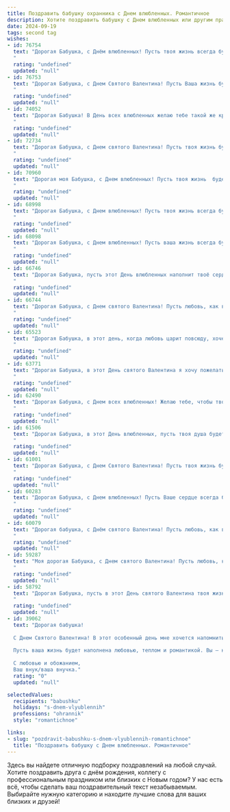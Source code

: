 ```yaml
---
title: Поздравить бабушку охранника с Днем влюбленных. Романтичное
description: Хотите поздравить бабушку с Днем влюбленных или другим праздником? Наш ИИ создаст незабываемое поздравление, а вы обязательно выделитесь среди других.  
date: 2024-09-19
tags: second tag
wishes:
- id: 76754
  text: "Дорогая Бабушка, с Днём влюбленных! Пусть твоя жизнь всегда будет полна любви, тепла и заботы, как твой пост у проходной! Твой внук (внучка) всегда будет твоим верным и любящим охранником, защищая тебя от всех невзгод.
  "
  rating: "undefined"
  updated: "null"
- id: 76753
  text: "Дорогая Бабушка, с Днем Святого Валентина! Пусть Ваша жизнь будет наполнена любовью, теплом и заботой, как та, которую Вы дарите нам. Счастья Вам и долгих лет!
  "
  rating: "undefined"
  updated: "null"
- id: 74052
  text: "Дорогая Бабушка! В День всех влюбленных желаю тебе такой же крепкой и нежной любви, как та, что ты даришь нам всю свою жизнь. Ты – наш самый верный охранник, и пусть твоя душа всегда будет окружена теплом и заботой!
  "
  rating: "undefined"
  updated: "null"
- id: 72734
  text: "Дорогая Бабушка, с Днем святого Валентина! Пусть твоя жизнь будет полна любви, заботы и нежности, как яркая роза в цветущем саду. Спасибо за твою храбрость и верность, ты – настоящий охранник нашего счастья! 💖
  "
  rating: "undefined"
  updated: "null"
- id: 70960
  text: "Дорогая моя Бабушка, с Днем влюбленных! Пусть твоя жизнь  будет наполнена любовью, заботой и нежностью, как ты сама даришь их нам!  Ты — настоящая Ромашка в саду нашей семьи, и ваша с Дедушкой история — самая романтичная сказка! Желаю вам долгих лет  вместе  в  тепле  и  любви! 😉😍
  "
  rating: "undefined"
  updated: "null"
- id: 68998
  text: "Дорогая Бабушка, с Днем влюбленных! Пусть твоя жизнь всегда будет полна любви, как твои объятия теплом. Пусть каждый день будет пропитан нежностью, как и твоя забота обо всех нас. Спасибо за твою верность и любовь, ты — настоящий Ангел-хранитель! С праздником!
  "
  rating: "undefined"
  updated: "null"
- id: 68098
  text: "Дорогая Бабушка, с Днем влюбленных! Пусть ваша жизнь всегда будет наполнена любовью, теплом и заботой. Спасибо за вашу храбрость и верность, за то, что вы – настоящий охранник семейного очага. Вы -  настоящая героиня!
  "
  rating: "undefined"
  updated: "null"
- id: 66746
  text: "Дорогая Бабушка, пусть этот День влюбленных наполнит твоё сердце любовью и теплом, как твой любимый чайный напиток! Пусть твоя служба охраны всегда будет спокойной и мирной, а  ты – самая счастливая и любимая женщина на свете!
  "
  rating: "undefined"
  updated: "null"
- id: 66744
  text: "Дорогая Бабушка, с Днем святого Валентина! Пусть любовь, как верный охранник, всегда оберегает тебя от всех невзгод, а сердце бьется в унисон с ритмом счастья!
  "
  rating: "undefined"
  updated: "null"
- id: 65523
  text: "Дорогая Бабушка, в этот день, когда любовь царит повсюду, хочется пожелать тебе огромной любви, которая всегда согревает твое сердце! Пусть твое доброе сердце всегда будет окружено заботой, а твоя душа -  яркими, как твоя улыбка, чувствами! С Днем святого Валентина!
  "
  rating: "undefined"
  updated: "null"
- id: 63771
  text: "Дорогая Бабушка, в этот День святого Валентина я хочу пожелать тебе морю любви и нежности, океанов счастья и радости!  Пусть твоя жизнь будет полна ярких моментов, как праздничный салют, а  в сердце всегда царит весенняя  весна!
  "
  rating: "undefined"
  updated: "null"
- id: 62490
  text: "Дорогая Бабушка, с Днем всех влюбленных! Желаю тебе, чтобы твоя жизнь, как и работа охранника, была полна любви и защиты. Пусть каждый день будет наполнен теплом, нежностью и заботой! 😊💖
  "
  rating: "undefined"
  updated: "null"
- id: 61506
  text: "Дорогая Бабушка, в этот День влюбленных, пусть твоя душа будет полна любви, как сердце солдата, охраняющего свой пост.  Пусть твои глаза сияют от счастья, а сердце бьется в такт с ритмом любви!  С Днем святого Валентина!
  "
  rating: "undefined"
  updated: "null"
- id: 61001
  text: "Дорогая Бабушка, с Днем Святого Валентина! Пусть твоя жизнь будет такой же яркой и полной любви, как сияние звезд, охраняемых твоим любимым внуком-охранником.  ❤️
  "
  rating: "undefined"
  updated: "null"
- id: 60283
  text: "Дорогая Бабушка, с Днем влюбленных! Пусть Ваше сердце всегда будет согрето любовью, как и душа каждого, кто Вас окружает. Спасибо за Вашу заботу и нежность!  ❤️
  "
  rating: "undefined"
  updated: "null"
- id: 60079
  text: "Дорогая бабушка, с Днём святого Валентина! Пусть любовь, как верный охранник, всегда оберегает тебя от неприятностей, а каждый день будет полон тепла и нежности.
  "
  rating: "undefined"
  updated: "null"
- id: 59287
  text: "Моя дорогая Бабушка, с Днем святого Валентина! Пусть любовь, как твой нежный взгляд, согревает тебя каждый день. Спасибо за твою заботу и всю ту любовь, что ты даришь нам.
  "
  rating: "undefined"
  updated: "null"
- id: 58792
  text: "Дорогая Бабушка, пусть в этот День святого Валентина твоя жизнь будет полна любви, как сияние звёздной ночи! Спасибо, что всегда была моим надёжным \"охранником\" и  окружала меня своей заботой. С праздником!
  "
  rating: "undefined"
  updated: "null"
- id: 39062
  text: "Дорогая бабушка!
  
  С Днем Святого Валентина! В этот особенный день мне хочется напомнить, как вы охраняете наше семейное счастье и тепло. Ваша забота — как крепкий замок, защищающий нас от ненастья и грусти.
  
  Пусть ваша жизнь будет наполнена любовью, теплом и романтикой. Вы — наше вдохновение, и ваше сердце, полное любви, освещает наш путь. Желаю вам счастья, здоровья и радостных моментов, которые будут согревать душу.
  
  С любовью и обожанием,
  Ваш внук/ваша внучка."
  rating: "0"
  updated: "null"

selectedValues:
  recipients: "babushku"
  holidays: "s-dnem-vlyublennih"
  professions: "ohrannik"
  style: "romantichnoe"

links:
- slug: "pozdravit-babushku-s-dnem-vlyublennih-romantichnoe"
  title: "Поздравить бабушку с Днем влюбленных. Романтичное"
---
```


Здесь вы найдете отличную подборку поздравлений на любой случай. 
Хотите поздравить друга с днём рождения, коллегу с профессиональным праздником или близких с Новым годом? У нас есть всё, чтобы сделать ваш поздравительный текст незабываемым. Выбирайте нужную категорию и находите лучшие слова для ваших близких и друзей!
